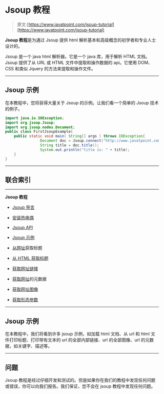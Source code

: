 # Jsoup 教程

> 原文:[https://www.javatpoint.com/jsoup-tutorial](https://www.javatpoint.com/jsoup-tutorial)

**Jsoup 教程**是为通过 Jsoup 提供 html 解析基本和高级概念的初学者和专业人士设计的。

Jsoup 是一个 java html 解析器。它是一个 java 库，用于解析 HTML 文档。Jsoup 提供了从 URL 或 HTML 文件中提取和操作数据的 api。它使用 DOM、CSS 和类似 Jquery 的方法来提取和操作文件。

* * *

## Jsoup 示例

在本教程中，您将获得大量关于 Jsoup 的示例。让我们看一个简单的 Jsoup 技术的例子。

```java
import java.io.IOException;
import org.jsoup.Jsoup;
import org.jsoup.nodes.Document;
public class FirstJsoupExample{
    public static void main( String[] args ) throws IOException{
    			Document doc = Jsoup.connect("http://www.javatpoint.com").get();
    			String title = doc.title();
    			System.out.println("title is: " + title);
    }
}

```

* * *

## 联合索引

* * *

**Jsoup 教程**

*   [Jsoup 导言](jsoup-tutorial)
*   [安装热电偶](install-jsoup)
*   [Jsoup API](jsoup-api)
*   [Jsoup 示例](jsoup-examples)
*   [从网址](jsoup-example-print-title-of-an-url)获取标题

*   [从 HTML 获取标题](jsoup-example-print-title-from-html-file)
*   [获取网址链接](jsoup-example-print-links-of-an-url)
*   [获取网址](jsoup-example-print-meta-data-of-an-url)的元数据
*   [获取网址图像](jsoup-example-print-images-of-an-url)
*   [获取形态参数](jsoup-example-print-form-parameters)

* * *

## Jsoup 示例

在本教程中，我们将看到许多 jsoup 示例，如加载 html 文档、从 url 和 html 文件打印标题、打印带有文本的 url 的全部内部链接、url 的全部图像、url 的元数据，如关键字、描述等。

* * *

## 问题

Jsoup 教程是经过仔细开发和测试的。但是如果你在我们的教程中发现任何问题或错误，你可以向我们报告。我们保证，您不会在 jsoup 教程中发现任何问题。